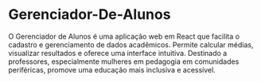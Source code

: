 # Gerenciador-De-Alunos
O Gerenciador de Alunos é uma aplicação web em React que facilita o cadastro e gerenciamento de dados acadêmicos. Permite calcular médias, visualizar resultados e oferece uma interface intuitiva. Destinado a professores, especialmente mulheres em pedagogia em comunidades periféricas, promove uma educação mais inclusiva e acessível.
